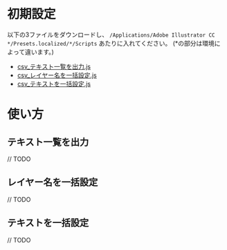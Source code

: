 # 初期設定

以下の3ファイルをダウンロードし、 `/Applications/Adobe Illustrator CC */Presets.localized/*/Scripts` あたりに入れてください。
(*の部分は環境によって違います。)

* [csv_テキスト一覧を出力.js](https://raw.githubusercontent.com/kyubuns/illustrator_csv_importer/master/csv_%E3%83%86%E3%82%AD%E3%82%B9%E3%83%88%E4%B8%80%E8%A6%A7%E3%82%92%E5%87%BA%E5%8A%9B.js)
* [csv_レイヤー名を一括設定.js](https://raw.githubusercontent.com/kyubuns/illustrator_csv_importer/master/csv_%E3%83%AC%E3%82%A4%E3%83%A4%E3%83%BC%E5%90%8D%E3%82%92%E4%B8%80%E6%8B%AC%E8%A8%AD%E5%AE%9A.js)
* [csv_テキストを一括設定.js](https://raw.githubusercontent.com/kyubuns/illustrator_csv_importer/master/csv_%E3%83%86%E3%82%AD%E3%82%B9%E3%83%88%E3%82%92%E4%B8%80%E6%8B%AC%E8%A8%AD%E5%AE%9A.js)

# 使い方

## テキスト一覧を出力

// TODO

## レイヤー名を一括設定

// TODO

## テキストを一括設定

// TODO
